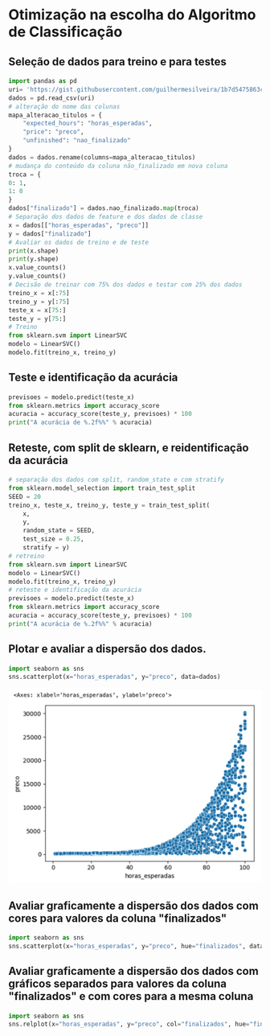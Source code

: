 # Otimização na escolha do Algoritmo de Classificação

## Seleção de dados para treino e para testes
   
```python
import pandas as pd 
uri= 'https://gist.githubusercontent.com/guilhermesilveira/1b7d5475863c15f484ac495bd70975cf/raw/16aff7a0aee67e7c100a2a48b676a2d2d142f646/projects.csv'
dados = pd.read_csv(uri)
# alteração do nome das colunas
mapa_alteracao_titulos = {
    "expected_hours": "horas_esperadas",
    "price": "preco",
    "unfinished": "nao_finalizado"
}
dados = dados.rename(columns=mapa_alteracao_titulos)
# mudança do conteúdo da coluna não_finalizado em nova coluna
troca = {
0: 1,
1: 0
}
dados["finalizado"] = dados.nao_finalizado.map(troca)
# Separação dos dados de feature e dos dados de classe
x = dados[["horas_esperadas", "preco"]]
y = dados["finalizado"]
# Avaliar os dados de treino e de teste
print(x.shape)
print(y.shape)
x.value_counts()
y.value_counts()
# Decisão de treinar com 75% dos dados e testar com 25% dos dados
treino_x = x[:75]
treino_y = y[:75]
teste_x = x[75:]
teste_y = y[75:]
# Treino
from sklearn.svm import LinearSVC
modelo = LinearSVC()
modelo.fit(treino_x, treino_y)
```

## Teste e identificação da acurácia
```python
previsoes = modelo.predict(teste_x)
from sklearn.metrics import accuracy_score
acuracia = accuracy_score(teste_y, previsoes) * 100
print("A acurácia de %.2f%%" % acuracia)
```  

## Reteste, com split de sklearn, e reidentificação da acurácia
```python
# separação dos dados com split, random_state e com stratify
from sklearn.model_selection import train_test_split
SEED = 20
treino_x, teste_x, treino_y, teste_y = train_test_split(
    x, 
    y,
    random_state = SEED, 
    test_size = 0.25,
    stratify = y)
# retreino
from sklearn.svm import LinearSVC
modelo = LinearSVC()
modelo.fit(treino_x, treino_y)
# reteste e identificação da acurácia
previsoes = modelo.predict(teste_x)
from sklearn.metrics import accuracy_score
acuracia = accuracy_score(teste_y, previsoes) * 100
print("A acurácia de %.2f%%" % acuracia)
```  

## Plotar e avaliar a dispersão dos dados.
```python
import seaborn as sns
sns.scatterplot(x="horas_esperadas", y="preco", data=dados)
```
![](./img/dispersao_para_otimizacao1.png)

## Avaliar graficamente a dispersão dos dados com cores para valores da coluna "finalizados"
```python
import seaborn as sns
sns.scatterplot(x="horas_esperadas", y="preco", hue="finalizados", data=dados)
```

## Avaliar graficamente a dispersão dos dados com gráficos separados para valores da coluna "finalizados" e com cores para a mesma coluna
```python
import seaborn as sns
sns.relplot(x="horas_esperadas", y="preco", col="finalizados", hue="finalizados",data=dados)
```
